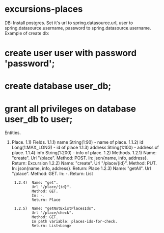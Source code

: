 # excursions-places

DB:
Install postgres.
Set it's 
    url to spring.datasource.url,
    user to spring.datasource.username,
    password to spring.datasource.username.
Example of create db:
# create user user with password 'password';
# create database user_db;
# grant all privileges on database user_db to user;

Entities.
1) Place.
    1.1) Fields.
        1.1.1) name String(1:90) - name of place.
        1.1.2) id Long(1:MAX_LONG) - id of place
        1.1.3) address String(1:100) - address of place.
        1.1.4) info String(1:200) - info of place.
    1.2) Methods.
        1.2.1)  Name: "create".
                Url "/place".
                Method: POST.
                In: json{name, info, address}.
                Return: Excursion
        1.2.2)  Name: "create".
                Url "/place/{id}".
                Method: PUT.
                 In: json{name, info, address}.
                Return: Place
        1.2.3)  Name: "getAll".
                Url "/place".
                Method: GET.
                In: -.
                Return: List<Place>
                
        1.2.4)  Name: "get".
                Url "/place/{id}".
                Method: GET.
                In: -.
                Return: Place
        
        1.2.5)  Name: "getNotExistPlacesIds".
                Url "/place/check".
                Method: GET.
                In path variable: places-ids-for-check.
                Return: List<Long>